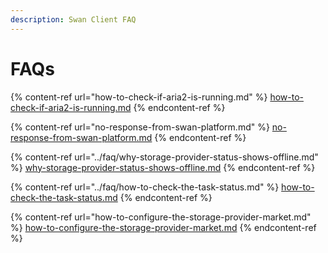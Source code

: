 ```yaml
---
description: Swan Client FAQ
---
```


# FAQs

{% content-ref url="how-to-check-if-aria2-is-running.md" %}
[how-to-check-if-aria2-is-running.md](how-to-check-if-aria2-is-running.md)
{% endcontent-ref %}

{% content-ref url="no-response-from-swan-platform.md" %}
[no-response-from-swan-platform.md](no-response-from-swan-platform.md)
{% endcontent-ref %}

{% content-ref url="../faq/why-storage-provider-status-shows-offline.md" %}
[why-storage-provider-status-shows-offline.md](../faq/why-storage-provider-status-shows-offline.md)
{% endcontent-ref %}

{% content-ref url="../faq/how-to-check-the-task-status.md" %}
[how-to-check-the-task-status.md](../faq/how-to-check-the-task-status.md)
{% endcontent-ref %}

{% content-ref url="how-to-configure-the-storage-provider-market.md" %}
[how-to-configure-the-storage-provider-market.md](how-to-configure-the-storage-provider-market.md)
{% endcontent-ref %}
